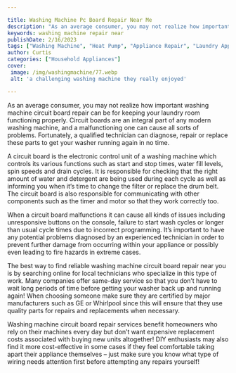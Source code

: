 ```yaml
---

title: Washing Machine Pc Board Repair Near Me
description: "As an average consumer, you may not realize how important washing machine circuit board repair can be for keeping your laundry roo...keep reading to learn"
keywords: washing machine repair near
publishDate: 2/16/2023
tags: ["Washing Machine", "Heat Pump", "Appliance Repair", "Laundry Appliances", "Buy Appliance", "Clean Appliance"]
author: Curtis
categories: ["Household Appliances"]
cover: 
 image: /img/washingmachine/77.webp
 alt: 'a challenging washing machine they really enjoyed'

---
```


As an average consumer, you may not realize how important washing machine circuit board repair can be for keeping your laundry room functioning properly. Circuit boards are an integral part of any modern washing machine, and a malfunctioning one can cause all sorts of problems. Fortunately, a qualified technician can diagnose, repair or replace these parts to get your washer running again in no time.

A circuit board is the electronic control unit of a washing machine which controls its various functions such as start and stop times, water fill levels, spin speeds and drain cycles. It is responsible for checking that the right amount of water and detergent are being used during each cycle as well as informing you when it’s time to change the filter or replace the drum belt. The circuit board is also responsible for communicating with other components such as the timer and motor so that they work correctly too. 

When a circuit board malfunctions it can cause all kinds of issues including unresponsive buttons on the console, failure to start wash cycles or longer than usual cycle times due to incorrect programming. It’s important to have any potential problems diagnosed by an experienced technician in order to prevent further damage from occurring within your appliance or possibly even leading to fire hazards in extreme cases. 

The best way to find reliable washing machine circuit board repair near you is by searching online for local technicians who specialize in this type of work. Many companies offer same-day service so that you don’t have to wait long periods of time before getting your washer back up and running again! When choosing someone make sure they are certified by major manufacturers such as GE or Whirlpool since this will ensure that they use quality parts for repairs and replacements when necessary. 

Washing machine circuit board repair services benefit homeowners who rely on their machines every day but don’t want expensive replacement costs associated with buying new units altogether! DIY enthusiasts may also find it more cost-effective in some cases if they feel comfortable taking apart their appliance themselves – just make sure you know what type of wiring needs attention first before attempting any repairs yourself!
